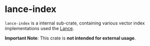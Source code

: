 # lance-index

`lance-index` is a internal sub-crate, containing various vector index implementations
used the [Lance](https://github.com/lancedb/lance).

**Important Note**: This crate is **not intended for external usage**.


